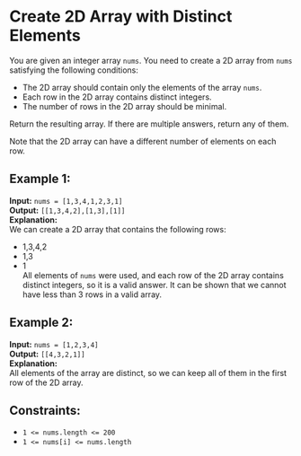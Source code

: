 # Create 2D Array with Distinct Elements

You are given an integer array `nums`. You need to create a 2D array from `nums` satisfying the following conditions:

- The 2D array should contain only the elements of the array `nums`.
- Each row in the 2D array contains distinct integers.
- The number of rows in the 2D array should be minimal.

Return the resulting array. If there are multiple answers, return any of them.

Note that the 2D array can have a different number of elements on each row.

## Example 1:

**Input:** `nums = [1,3,4,1,2,3,1]`  
**Output:** `[[1,3,4,2],[1,3],[1]]`  
**Explanation:**  
We can create a 2D array that contains the following rows:
- 1,3,4,2
- 1,3
- 1  
All elements of `nums` were used, and each row of the 2D array contains distinct integers, so it is a valid answer.
It can be shown that we cannot have less than 3 rows in a valid array.

## Example 2:

**Input:** `nums = [1,2,3,4]`  
**Output:** `[[4,3,2,1]]`  
**Explanation:**  
All elements of the array are distinct, so we can keep all of them in the first row of the 2D array.

## Constraints:

- `1 <= nums.length <= 200`
- `1 <= nums[i] <= nums.length`
